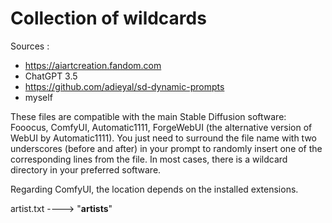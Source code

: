 # Collection of wildcards

Sources :

- https://aiartcreation.fandom.com
- ChatGPT 3.5
- https://github.com/adieyal/sd-dynamic-prompts
- myself

These files are compatible with the main Stable Diffusion software: Fooocus, ComfyUI, Automatic1111, ForgeWebUI (the alternative version of WebUI by Automatic1111).
You just need to surround the file name with two underscores (before and after) in your prompt to randomly insert one of the corresponding lines from the file.
In most cases, there is a wildcard directory in your preferred software.

Regarding ComfyUI, the location depends on the installed extensions.

artist.txt ---->   "__artists__"
